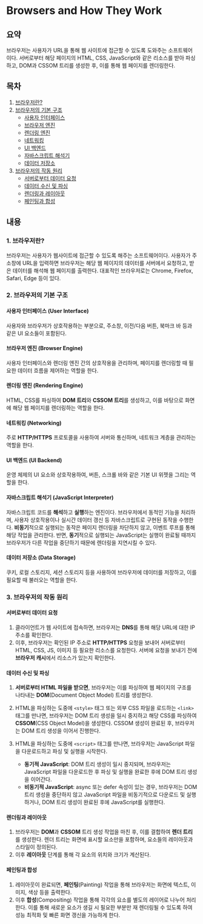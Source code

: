 # Browsers and How They Work

<!-- ================================================== -->

## 요약

브라우저는 사용자가 URL을 통해 웹 사이트에 접근할 수 있도록 도와주는 소프트웨어이다. 서버로부터 해당 페이지의 HTML, CSS, JavaScript와 같은 리소스를 받아 파싱하고, DOM과 CSSOM 트리를 생성한 후, 이를 통해 웹 페이지를 렌더링한다.

<!-- ================================================== -->

## 목차

1. [브라우저란?](#1-브라우저란)
2. [브라우저의 기본 구조](#2-브라우저의-기본-구조)
   - [사용자 인터페이스](#사용자-인터페이스)
   - [브라우저 엔진](#브라우저-엔진)
   - [렌더링 엔진](#렌더링-엔진)
   - [네트워킹](#네트워킹)
   - [UI 백엔드](#ui-백엔드)
   - [자바스크립트 해석기](#자바스크립트-해석기)
   - [데이터 저장소](#데이터-저장소)
3. [브라우저의 작동 원리](#3-브라우저의-작동-원리)
   - [서버로부터 데이터 요청](#서버로부터-데이터-요청)
   - [데이터 수신 및 파싱](#데이터-수신-및-파싱)
   - [렌더링과 레이아웃](#렌더링과-레이아웃)
   - [페인팅과 합성](#페인팅과-합성)

<!-- ================================================== -->

## 내용

### 1. 브라우저란?

브라우저는 사용자가 웹사이트에 접근할 수 있도록 해주는 소프트웨어이다. 사용자가 주소창에 URL을 입력하면 브라우저는 해당 웹 페이지의 데이터를 서버에서 요청하고, 받은 데이터를 해석해 웹 페이지를 출력한다. 대표적인 브라우저로는 Chrome, Firefox, Safari, Edge 등이 있다.

### 2. 브라우저의 기본 구조

#### 사용자 인터페이스 (User Interface)

사용자와 브라우저가 상호작용하는 부분으로, 주소창, 이전/다음 버튼, 북마크 바 등과 같은 UI 요소들이 포함된다.

#### 브라우저 엔진 (Browser Engine)

사용자 인터페이스와 렌더링 엔진 간의 상호작용을 관리하며, 페이지를 렌더링할 때 필요한 데이터 흐름을 제어하는 역할을 한다.

#### 렌더링 엔진 (Rendering Engine)

HTML, CSS를 파싱하여 **DOM 트리**와 **CSSOM 트리**를 생성하고, 이를 바탕으로 화면에 해당 웹 페이지를 렌더링하는 역할을 한다.

#### 네트워킹 (Networking)

주로 **HTTP/HTTPS** 프로토콜을 사용하여 서버와 통신하며, 네트워크 계층을 관리하는 역할을 한다.

#### UI 백엔드 (UI Backend)

운영 체제의 UI 요소와 상호작용하여, 버튼, 스크롤 바와 같은 기본 UI 위젯을 그리는 역할을 한다.

#### 자바스크립트 해석기 (JavaScript Interpreter)

자바스크립트 코드를 **해석**하고 **실행**하는 엔진이다. 브라우저에서 동적인 기능을 처리하며, 사용자 상호작용이나 실시간 데이터 갱신 등 자바스크립트로 구현된 동작을 수행한다. **비동기**적으로 실행되는 동작은 페이지 렌더링을 차단하지 않고, 이벤트 루프를 통해 해당 작업을 관리한다. 반면, **동기**적으로 실행되는 JavaScript는 실행이 완료될 때까지 브라우저가 다른 작업을 중단하기 때문에 렌더링을 지연시킬 수 있다.

#### 데이터 저장소 (Data Storage)

쿠키, 로컬 스토리지, 세션 스토리지 등을 사용하여 브라우저에 데이터를 저장하고, 이를 필요할 때 불러오는 역할을 한다.

### 3. 브라우저의 작동 원리

#### 서버로부터 데이터 요청

1. 클라이언트가 웹 사이트에 접속하면, 브라우저는 **DNS**를 통해 해당 URL에 대한 IP 주소를 확인한다.
2. 이후, 브라우저는 확인된 IP 주소로 **HTTP/HTTPS** 요청을 보내어 서버로부터 HTML, CSS, JS, 이미지 등 필요한 리소스를 요청한다. 서버에 요청을 보내기 전에 **브라우저 캐시**에서 리소스가 있는지 확인한다.

#### 데이터 수신 및 파싱

1. **서버로부터 HTML 파일을 받으면**, 브라우저는 이를 파싱하여 웹 페이지의 구조를 나타내는 **DOM**(Document Object Model) 트리를 생성한다.

2. HTML을 파싱하는 도중에 `<style>` 태그 또는 외부 CSS 파일을 로드하는 `<link>` 태그를 만나면, 브라우저는 DOM 트리 생성을 일시 중지하고 해당 CSS를 파싱하여 **CSSOM**(CSS Object Model)을 생성한다. CSSOM 생성이 완료된 후, 브라우저는 DOM 트리 생성을 이어서 진행한다.

3. HTML을 파싱하는 도중에 `<script>` 태그를 만나면, 브라우저는 JavaScript 파일을 다운로드하고 파싱 및 실행을 시작한다.
   - **동기적 JavaScript**: DOM 트리 생성이 일시 중지되며, 브라우저는 JavaScript 파일을 다운로드한 후 파싱 및 실행을 완료한 후에 DOM 트리 생성을 이어간다.
   - **비동기적 JavaScript**: async 또는 defer 속성이 있는 경우, 브라우저는 DOM 트리 생성을 중단하지 않고 JavaScript 파일을 비동기적으로 다운로드 및 실행하거나, DOM 트리 생성이 완료된 후에 JavaScript를 실행한다.

#### 렌더링과 레이아웃

1. 브라우저는 **DOM**과 **CSSOM** 트리 생성 작업을 마친 후, 이를 결합하여 **렌더 트리**를 생성한다. 렌더 트리는 화면에 표시할 요소만을 포함하며, 요소들의 레이아웃과 스타일이 정의된다.
2. 이후 **레이아웃** 단계를 통해 각 요소의 위치와 크기가 계산된다.

#### 페인팅과 합성

1. 레이아웃이 완료되면, **페인팅**(Painting) 작업을 통해 브라우저는 화면에 텍스트, 이미지, 색상 등을 출력한다.
2. 이후 **합성**(Compositing) 작업을 통해 각각의 요소를 별도의 레이어로 나누어 처리한다. 이를 통해 새로운 요소가 생길 시 필요한 부분만 재 렌더링될 수 있도록 하여 성능 최적화 및 빠른 화면 갱신을 가능하게 한다.
